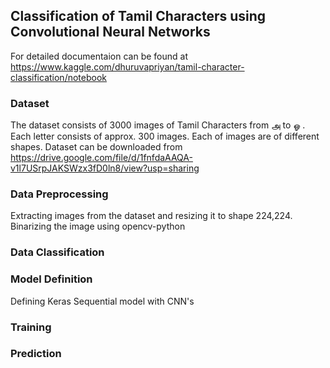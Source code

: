 ## Classification of Tamil Characters using Convolutional Neural Networks
For detailed documentaion can be found at https://www.kaggle.com/dhuruvapriyan/tamil-character-classification/notebook
### Dataset
The dataset consists of 3000 images of Tamil Characters from அ to ஓ . Each letter consists of approx. 300 images. Each of images are of different shapes. Dataset can be downloaded from https://drive.google.com/file/d/1fnfdaAAQA-v1l7USrpJAKSWzx3fD0ln8/view?usp=sharing

### Data Preprocessing
Extracting images from the dataset and resizing it to shape 224,224.
Binarizing the image using opencv-python

### Data Classification
### Model Definition
Defining Keras Sequential model with CNN's
### Training
### Prediction
